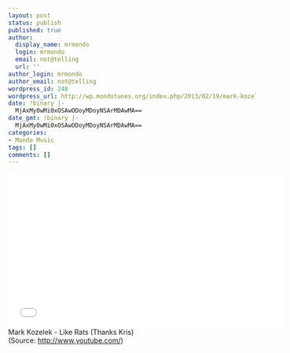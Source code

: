 ```yaml
---
layout: post
status: publish
published: true
author:
  display_name: mrmondo
  login: mrmondo
  email: not@telling
  url: ''
author_login: mrmondo
author_email: not@telling
wordpress_id: 248
wordpress_url: http://wp.mondotunes.org/index.php/2013/02/19/mark-kozelek-like-rats-thanks-kris/
date: !binary |-
  MjAxMy0wMi0xOSAwODoyMDoyNSArMDAwMA==
date_gmt: !binary |-
  MjAxMy0wMi0xOSAwODoyMDoyNSArMDAwMA==
categories:
- Mondo Music
tags: []
comments: []
---
```

<iframe width="560" height="315" src="//www.youtube.com/embed/i-gQG0Flpb0" frameborder="0"> </iframe>
Mark Kozelek - Like Rats
(Thanks Kris)
<div class="attribution">(<span>Source:</span> <a href="http://www.youtube.com/">http://www.youtube.com/</a>)</div>
